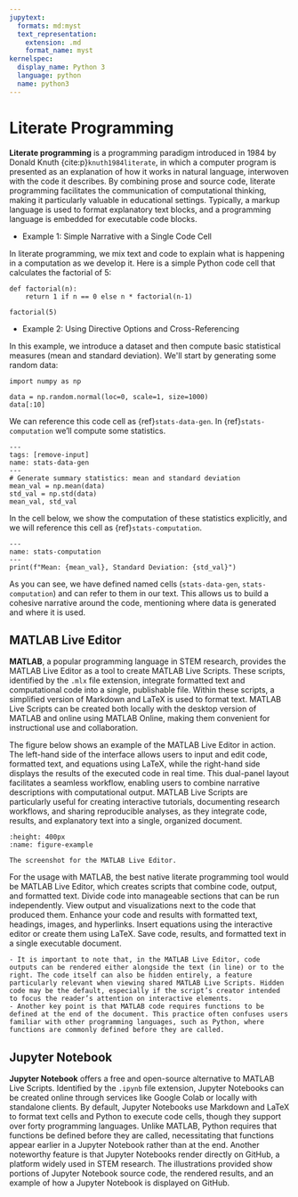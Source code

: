 ```yaml
---
jupytext:
  formats: md:myst
  text_representation:
    extension: .md
    format_name: myst
kernelspec:
  display_name: Python 3
  language: python
  name: python3
---
```


# Literate Programming

**Literate programming** is a programming paradigm introduced in 1984 by Donald Knuth {cite:p}`knuth1984literate`, in which a computer program is presented as an explanation of how it works in natural language, interwoven with the code it describes. By combining prose and source code, literate programming facilitates the communication of computational thinking, making it particularly valuable in educational settings. Typically, a markup language is used to format explanatory text blocks, and a programming language is embedded for executable code blocks.

- Example 1: Simple Narrative with a Single Code Cell

In literate programming, we mix text and code to explain what is happening in a computation as we develop it. Here is a simple Python code cell that calculates the factorial of 5:

```{code-cell} ipython3
def factorial(n):
    return 1 if n == 0 else n * factorial(n-1)

factorial(5)
```

- Example 2: Using Directive Options and Cross-Referencing

In this example, we introduce a dataset and then compute basic statistical measures (mean and standard deviation). We'll start by generating some random data:

```{code-cell} ipython3
import numpy as np

data = np.random.normal(loc=0, scale=1, size=1000)
data[:10]
```

We can reference this code cell as {ref}`stats-data-gen`. In {ref}`stats-computation` we’ll compute some statistics.

```{code-cell} ipython3
---
tags: [remove-input]
name: stats-data-gen
---
# Generate summary statistics: mean and standard deviation
mean_val = np.mean(data)
std_val = np.std(data)
mean_val, std_val
```

In the cell below, we show the computation of these statistics explicitly, and we will reference this cell as {ref}`stats-computation`.

```{code-cell} ipython3
---
name: stats-computation
---
print(f"Mean: {mean_val}, Standard Deviation: {std_val}")
```

As you can see, we have defined named cells (`stats-data-gen`, `stats-computation`) and can refer to them in our text. This allows us to build a cohesive narrative around the code, mentioning where data is generated and where it is used.

## MATLAB Live Editor

**MATLAB**, a popular programming language in STEM research, provides the MATLAB Live Editor as a tool to create MATLAB Live Scripts. These scripts, identified by the `.mlx` file extension, integrate formatted text and computational code into a single, publishable file. Within these scripts, a simplified version of Markdown and LaTeX is used to format text. MATLAB Live Scripts can be created both locally with the desktop version of MATLAB and online using MATLAB Online, making them convenient for instructional use and collaboration. 

The figure below shows an example of the MATLAB Live Editor in action. The left-hand side of the interface allows users to input and edit code, formatted text, and equations using LaTeX, while the right-hand side displays the results of the executed code in real time. This dual-panel layout facilitates a seamless workflow, enabling users to combine narrative descriptions with computational output. MATLAB Live Scripts are particularly useful for creating interactive tutorials, documenting research workflows, and sharing reproducible analyses, as they integrate code, results, and explanatory text into a single, organized document.

```{figure} ./figures/fig1-1.png
:height: 400px
:name: figure-example

The screenshot for the MATLAB Live Editor.
```

For the usage with MATLAB, the best native literate programming tool would be MATLAB Live Editor, which creates scripts that combine code, output, and formatted text. Divide code into manageable sections that can be run independently. View output and visualizations next to the code that produced them. Enhance your code and results with formatted text, headings, images, and hyperlinks. Insert equations using the interactive editor or create them using LaTeX. Save code, results, and formatted text in a single executable document. 

```{note}
- It is important to note that, in the MATLAB Live Editor, code outputs can be rendered either alongside the text (in line) or to the right. The code itself can also be hidden entirely, a feature particularly relevant when viewing shared MATLAB Live Scripts. Hidden code may be the default, especially if the script’s creator intended to focus the reader’s attention on interactive elements.
- Another key point is that MATLAB code requires functions to be defined at the end of the document. This practice often confuses users familiar with other programming languages, such as Python, where functions are commonly defined before they are called.
```

## Jupyter Notebook

**Jupyter Notebook** offers a free and open-source alternative to MATLAB Live Scripts. Identified by the `.ipynb` file extension, Jupyter Notebooks can be created online through services like Google Colab or locally with standalone clients. By default, Jupyter Notebooks use Markdown and LaTeX to format text cells and Python to execute code cells, though they support over forty programming languages. Unlike MATLAB, Python requires that functions be defined before they are called, necessitating that functions appear earlier in a Jupyter Notebook rather than at the end. Another noteworthy feature is that Jupyter Notebooks render directly on GitHub, a platform widely used in STEM research. The illustrations provided show portions of Jupyter Notebook source code, the rendered results, and an example of how a Jupyter Notebook is displayed on GitHub.
